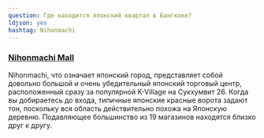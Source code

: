 ```yaml
---
question: Где находится японский квартал в Бангкоке?
ldjson: yes
hashtag: Nihonmachi
---
```


### [Nihonmachi Mall](https://maps.app.goo.gl/sxXLEobfUrrjQ4k38)


Nihonmachi, что означает японский город, представляет собой довольно большой и очень убедительный японский торговый центр, расположенный сразу за популярной K-Village на Сукхумвит 26. Когда вы добираетесь до входа, типичные японские красные ворота задают тон, поскольку вся область действительно похожа на Японскую деревню. Подавляющее большинство из 19 магазинов находятся близко друг к другу.

